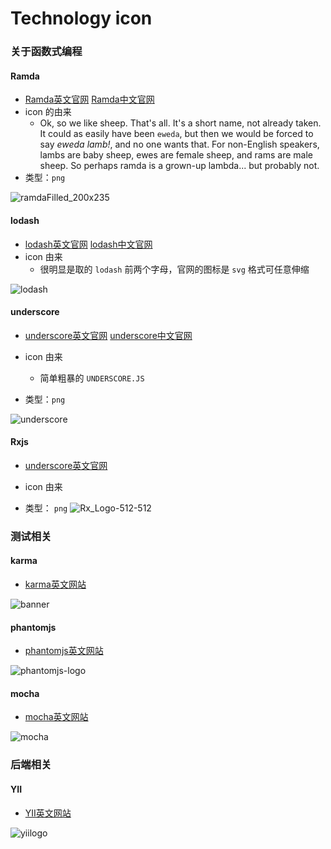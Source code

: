 # Technology icon

### 关于函数式编程

#### Ramda

* [Ramda英文官网](https://ramdajs.com/) [Ramda中文官网](http://ramda.cn/)
* icon 的由来
  * Ok, so we like sheep. That's all. It's a short name, not already taken. It could as easily have been `eweda`, but then we would be forced to say *eweda lamb!*, and no one wants that. For non-English speakers, lambs are baby sheep, ewes are female sheep, and rams are male sheep. So perhaps ramda is a grown-up lambda... but probably not.
* 类型：`png`

![ramdaFilled_200x235](../assert/ramdaFilled_200x235.png)

#### lodash
* [lodash英文官网](https://lodash.com/) [lodash中文官网](https://www.lodashjs.com/)
* icon 由来
  * 很明显是取的 `lodash` 前两个字母，官网的图标是 `svg` 格式可任意伸缩  


![lodash](../assert/lodash.svg)

#### underscore
* [underscore英文官网](https://underscorejs.org/) [underscore中文官网](https://www.css88.com/doc/underscore/)

* icon 由来
  * 简单粗暴的 `UNDERSCORE.JS` 
* 类型：`png`

![underscore](../assert/underscore.png)

#### Rxjs
* [underscore英文官网](https://rxjs-dev.firebaseapp.com/)
* icon 由来

* 类型： `png`
![Rx_Logo-512-512](../assert/Rx_Logo-512-512.png)

### 测试相关
#### karma
* [karma英文网站](https://karma-runner.github.io/latest/index.html)

![banner](../assert/banner.png)

#### phantomjs
* [phantomjs英文网站](http://phantomjs.org/api/)

![phantomjs-logo](../assert/phantomjs-logo.png)

#### mocha
* [mocha英文网站](https://mochajs.org/)

![mocha](../assert/mocha.svg)

### 后端相关
#### YII
* [YII英文网站](https://www.yiiframework.com/)

![yiilogo](../assert/yiilogo.svg)